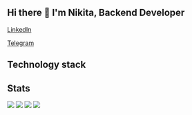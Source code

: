 ## Hi there 👋 I'm Nikita, Backend Developer

[LinkedIn](www.linkedin.com/in/nikita-profatilov-4379b6276)

[Telegram](https://t.me/woodmanbtw)

## Technology stack


## Stats
![](https://github-readme-stats.vercel.app/api/top-langs/?username=WooDMaNbtw&theme=tokyonight)
![](http://github-profile-summary-cards.vercel.app/api/cards/repos-per-language?username=WooDMaNbtw&theme=tokyonight)
![](http://github-profile-summary-cards.vercel.app/api/cards/stats?username=WooDMaNbtw&theme=tokyonight)
![](http://github-profile-summary-cards.vercel.app/api/cards/profile-details?username=WooDMaNbtw&theme=tokyonight)



<!--
**WooDMaNbtw/WooDMaNbtw** is a ✨ _special_ ✨ repository because its `README.md` (this file) appears on your GitHub profile.

Here are some ideas to get you started:

- 🔭 I’m currently working on ...
- 🌱 I’m currently learning ...
- 👯 I’m looking to collaborate on ...
- 🤔 I’m looking for help with ...
- 💬 Ask me about ...
- 📫 How to reach me: ...
- 😄 Pronouns: ...
- ⚡ Fun fact: ...
-->
